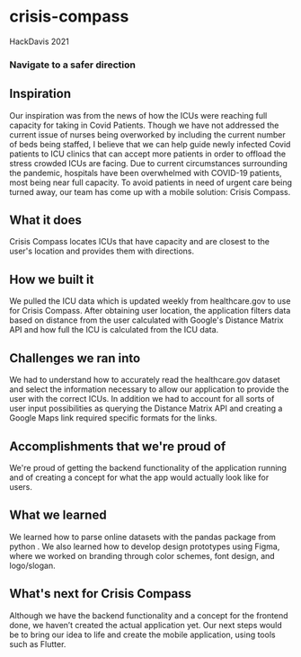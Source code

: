 # crisis-compass
HackDavis 2021
### Navigate to a safer direction

## Inspiration
Our inspiration was from the news of how the ICUs were reaching full capacity for taking in Covid Patients. Though we have not addressed the current issue of nurses being overworked by including the current number of beds being staffed, I believe that we can help guide newly infected Covid patients to ICU clinics that can accept more patients in order to offload the stress crowded ICUs are facing.
Due to current circumstances surrounding the pandemic, hospitals have been overwhelmed with COVID-19 patients, most being near full capacity. To avoid patients in need of urgent care being turned away, our team has come up with a mobile solution: Crisis Compass.
## What it does
Crisis Compass locates ICUs that have capacity and are closest to the user's location and provides them with directions.
## How we built it
We pulled the ICU data which is updated weekly from healthcare.gov to use for Crisis Compass. After obtaining user location, the application filters data based on distance from the user calculated with Google's Distance Matrix API and how full the ICU is calculated from the ICU data. 
## Challenges we ran into
We had to understand how to accurately read the healthcare.gov dataset and select the information necessary to allow our application to provide the user with the correct ICUs. In addition we had to account for all sorts of user input possibilities as querying the Distance Matrix API and creating a Google Maps link required specific formats for the links.
## Accomplishments that we're proud of
We're proud of getting the backend functionality of the application running and of creating a concept for what the app would actually look like for users.
## What we learned
We learned how to parse online datasets with the pandas package from python . We also learned how to develop design prototypes using Figma, where we worked on branding through color schemes, font design, and logo/slogan.
## What's next for Crisis Compass
Although we have the backend functionality and a concept for the frontend done, we haven’t created the actual application yet. Our next steps would be to bring our idea to life and create the mobile application, using tools such as Flutter. 
